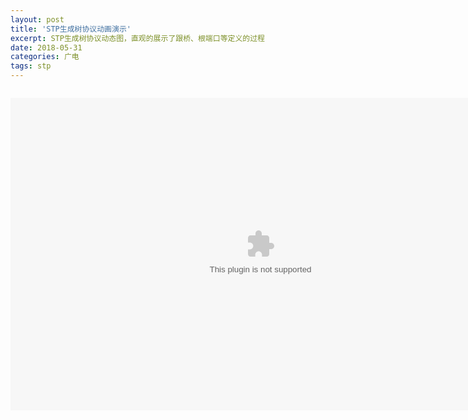 ```yaml
---
layout: post
title: 'STP生成树协议动画演示'
excerpt: STP生成树协议动态图，直观的展示了跟桥、根端口等定义的过程
date: 2018-05-31
categories: 广电
tags: stp
---
```

 


<code>
<embed src="https://youyefu.github.io/assets/img/stp.swf" width="800" height="500"> 

